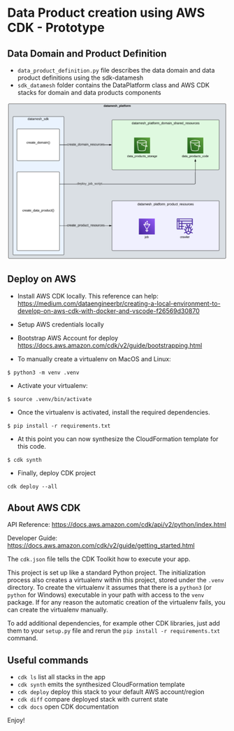 
# Data Product creation using AWS CDK - Prototype

## Data Domain and Product Definition

- `data_product_definition.py` file describes the data domain and data product definitions using the sdk-datamesh
- `sdk_datamesh` folder contains the DataPlatform class and AWS CDK stacks for domain and data products components

![prototype diagram](images/prototype_diagram.png)

## Deploy on AWS

- Install AWS CDK locally. This reference can help:
https://medium.com/dataengineerbr/creating-a-local-environment-to-develop-on-aws-cdk-with-docker-and-vscode-f26569d30870

- Setup AWS credentials locally

- Bootstrap AWS Account for deploy
https://docs.aws.amazon.com/cdk/v2/guide/bootstrapping.html

- To manually create a virtualenv on MacOS and Linux:

```
$ python3 -m venv .venv
```

- Activate your virtualenv:

```
$ source .venv/bin/activate
```

- Once the virtualenv is activated, install the required dependencies.

```
$ pip install -r requirements.txt
```

- At this point you can now synthesize the CloudFormation template for this code.

```
$ cdk synth
```

- Finally, deploy CDK project

```
cdk deploy --all
```

## About AWS CDK

API Reference:
https://docs.aws.amazon.com/cdk/api/v2/python/index.html

Developer Guide:
https://docs.aws.amazon.com/cdk/v2/guide/getting_started.html

The `cdk.json` file tells the CDK Toolkit how to execute your app.

This project is set up like a standard Python project.  The initialization
process also creates a virtualenv within this project, stored under the `.venv`
directory.  To create the virtualenv it assumes that there is a `python3`
(or `python` for Windows) executable in your path with access to the `venv`
package. If for any reason the automatic creation of the virtualenv fails,
you can create the virtualenv manually.


To add additional dependencies, for example other CDK libraries, just add
them to your `setup.py` file and rerun the `pip install -r requirements.txt`
command.

## Useful commands

 * `cdk ls`          list all stacks in the app
 * `cdk synth`       emits the synthesized CloudFormation template
 * `cdk deploy`      deploy this stack to your default AWS account/region
 * `cdk diff`        compare deployed stack with current state
 * `cdk docs`        open CDK documentation

Enjoy!
